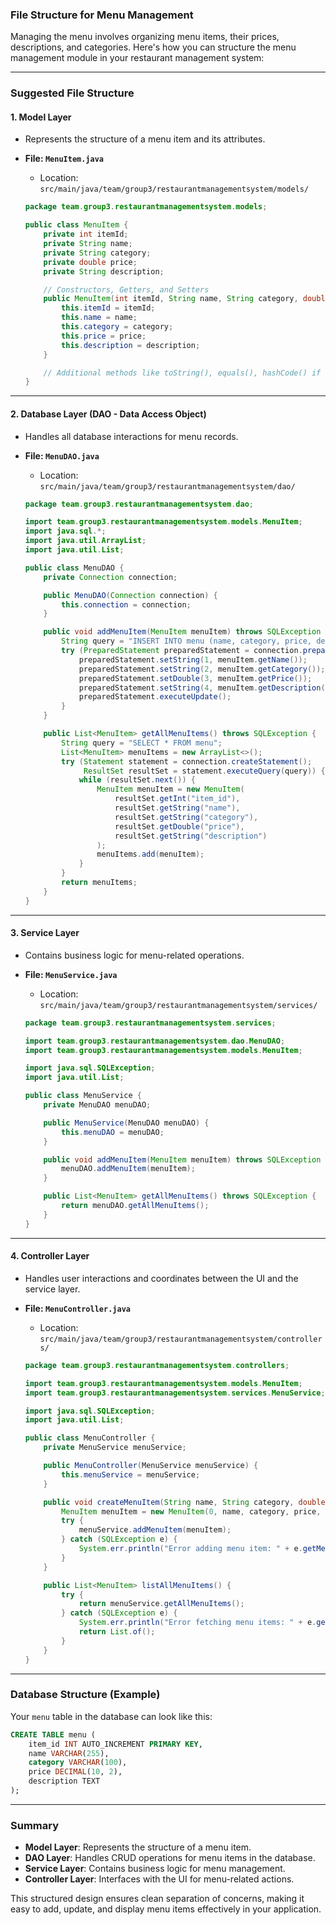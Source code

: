 ### **File Structure for Menu Management**

Managing the menu involves organizing menu items, their prices, descriptions, and categories. Here's how you can structure the menu management module in your restaurant management system:

---

### **Suggested File Structure**

#### 1. **Model Layer**
- Represents the structure of a menu item and its attributes.
- **File: `MenuItem.java`**
    - Location: `src/main/java/team/group3/restaurantmanagementsystem/models/`

   ```java
   package team.group3.restaurantmanagementsystem.models;

   public class MenuItem {
       private int itemId;
       private String name;
       private String category;
       private double price;
       private String description;

       // Constructors, Getters, and Setters
       public MenuItem(int itemId, String name, String category, double price, String description) {
           this.itemId = itemId;
           this.name = name;
           this.category = category;
           this.price = price;
           this.description = description;
       }

       // Additional methods like toString(), equals(), hashCode() if necessary
   }
   ```

---

#### 2. **Database Layer (DAO - Data Access Object)**
- Handles all database interactions for menu records.
- **File: `MenuDAO.java`**
    - Location: `src/main/java/team/group3/restaurantmanagementsystem/dao/`

   ```java
   package team.group3.restaurantmanagementsystem.dao;

   import team.group3.restaurantmanagementsystem.models.MenuItem;
   import java.sql.*;
   import java.util.ArrayList;
   import java.util.List;

   public class MenuDAO {
       private Connection connection;

       public MenuDAO(Connection connection) {
           this.connection = connection;
       }

       public void addMenuItem(MenuItem menuItem) throws SQLException {
           String query = "INSERT INTO menu (name, category, price, description) VALUES (?, ?, ?, ?)";
           try (PreparedStatement preparedStatement = connection.prepareStatement(query)) {
               preparedStatement.setString(1, menuItem.getName());
               preparedStatement.setString(2, menuItem.getCategory());
               preparedStatement.setDouble(3, menuItem.getPrice());
               preparedStatement.setString(4, menuItem.getDescription());
               preparedStatement.executeUpdate();
           }
       }

       public List<MenuItem> getAllMenuItems() throws SQLException {
           String query = "SELECT * FROM menu";
           List<MenuItem> menuItems = new ArrayList<>();
           try (Statement statement = connection.createStatement();
                ResultSet resultSet = statement.executeQuery(query)) {
               while (resultSet.next()) {
                   MenuItem menuItem = new MenuItem(
                       resultSet.getInt("item_id"),
                       resultSet.getString("name"),
                       resultSet.getString("category"),
                       resultSet.getDouble("price"),
                       resultSet.getString("description")
                   );
                   menuItems.add(menuItem);
               }
           }
           return menuItems;
       }
   }
   ```

---

#### 3. **Service Layer**
- Contains business logic for menu-related operations.
- **File: `MenuService.java`**
    - Location: `src/main/java/team/group3/restaurantmanagementsystem/services/`

   ```java
   package team.group3.restaurantmanagementsystem.services;

   import team.group3.restaurantmanagementsystem.dao.MenuDAO;
   import team.group3.restaurantmanagementsystem.models.MenuItem;

   import java.sql.SQLException;
   import java.util.List;

   public class MenuService {
       private MenuDAO menuDAO;

       public MenuService(MenuDAO menuDAO) {
           this.menuDAO = menuDAO;
       }

       public void addMenuItem(MenuItem menuItem) throws SQLException {
           menuDAO.addMenuItem(menuItem);
       }

       public List<MenuItem> getAllMenuItems() throws SQLException {
           return menuDAO.getAllMenuItems();
       }
   }
   ```

---

#### 4. **Controller Layer**
- Handles user interactions and coordinates between the UI and the service layer.
- **File: `MenuController.java`**
    - Location: `src/main/java/team/group3/restaurantmanagementsystem/controllers/`

   ```java
   package team.group3.restaurantmanagementsystem.controllers;

   import team.group3.restaurantmanagementsystem.models.MenuItem;
   import team.group3.restaurantmanagementsystem.services.MenuService;

   import java.sql.SQLException;
   import java.util.List;

   public class MenuController {
       private MenuService menuService;

       public MenuController(MenuService menuService) {
           this.menuService = menuService;
       }

       public void createMenuItem(String name, String category, double price, String description) {
           MenuItem menuItem = new MenuItem(0, name, category, price, description);
           try {
               menuService.addMenuItem(menuItem);
           } catch (SQLException e) {
               System.err.println("Error adding menu item: " + e.getMessage());
           }
       }

       public List<MenuItem> listAllMenuItems() {
           try {
               return menuService.getAllMenuItems();
           } catch (SQLException e) {
               System.err.println("Error fetching menu items: " + e.getMessage());
               return List.of();
           }
       }
   }
   ```

---

### **Database Structure (Example)**
Your `menu` table in the database can look like this:
```sql
CREATE TABLE menu (
    item_id INT AUTO_INCREMENT PRIMARY KEY,
    name VARCHAR(255),
    category VARCHAR(100),
    price DECIMAL(10, 2),
    description TEXT
);
```

---

### **Summary**
- **Model Layer**: Represents the structure of a menu item.
- **DAO Layer**: Handles CRUD operations for menu items in the database.
- **Service Layer**: Contains business logic for menu management.
- **Controller Layer**: Interfaces with the UI for menu-related actions.

This structured design ensures clean separation of concerns, making it easy to add, update, and display menu items effectively in your application.